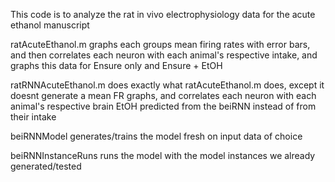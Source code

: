 This code is to analyze the rat in vivo electrophysiology data for the acute ethanol manuscript

ratAcuteEthanol.m graphs each groups mean firing rates with error bars, 
and then correlates each neuron with each animal's respective intake, 
and graphs this data for Ensure only and Ensure + EtOH

ratRNNAcuteEthanol.m does exactly what ratAcuteEthanol.m does, 
except it doesnt generate a mean FR graphs, and correlates each 
neuron with each animal's respective brain EtOH predicted from 
the beiRNN instead of from their intake

beiRNNModel generates/trains the model fresh on input data of choice

beiRNNInstanceRuns runs the model with the model instances we already generated/tested
